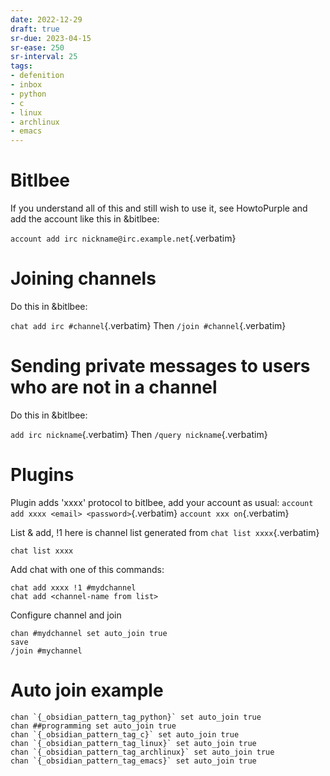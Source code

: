 ```yaml
---
date: 2022-12-29
draft: true
sr-due: 2023-04-15
sr-ease: 250
sr-interval: 25
tags:
- defenition
- inbox
- python
- c
- linux
- archlinux
- emacs
---
```


# Bitlbee

If you understand all of this and still wish to use it, see HowtoPurple and add
the account like this in &bitlbee:

`account add irc nickname@irc.example.net`{.verbatim}

# Joining channels

Do this in &bitlbee:

`chat add irc #channel`{.verbatim} Then `/join #channel`{.verbatim}

# Sending private messages to users who are not in a channel

Do this in &bitlbee:

`add irc nickname`{.verbatim} Then `/query nickname`{.verbatim}

# Plugins

Plugin adds \'xxxx\' protocol to bitlbee, add your account as usual:
`account add xxxx <email> <password>`{.verbatim} `account xxx on`{.verbatim}

List & add, !1 here is channel list generated from `chat list xxxx`{.verbatim}

```example
chat list xxxx
```


Add chat with one of this commands:

```example
chat add xxxx !1 #mydchannel
chat add <channel-name from list>
```


Configure channel and join

```example
chan #mydchannel set auto_join true
save
/join #mychannel
```


# Auto join example

    chan `{_obsidian_pattern_tag_python}` set auto_join true
    chan ##programming set auto_join true
    chan `{_obsidian_pattern_tag_c}` set auto_join true
    chan `{_obsidian_pattern_tag_linux}` set auto_join true
    chan `{_obsidian_pattern_tag_archlinux}` set auto_join true
    chan `{_obsidian_pattern_tag_emacs}` set auto_join true